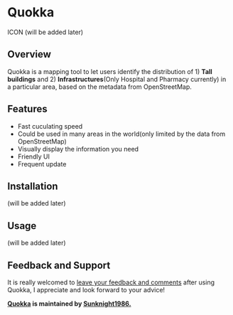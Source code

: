 # Quokka
ICON (will be added later)
## Overview 
Quokka is a mapping tool to let users identify the distribution of 1) **Tall buildings** and 2) **Infrastructures**(Only Hospital and Pharmacy currently) in a particular area, based on the metadata from OpenStreetMap.
## Features 
- Fast cuculating speed
- Could be used in many areas in the world(only limited by the data from OpenStreetMap)
- Visually display the information you need
- Friendly UI 
- Frequent update
## Installation
(will be added later)
## Usage
(will be added later)
## Feedback and Support
It is really welcomed to [leave your feedback and comments](https://github.com/Sunknight1986/Quokka/discussions) after using Quokka, I appreciate and look forward to your advice!

**[Quokka](https://github.com/Sunknight1986/Quokka) is maintained by [Sunknight1986.](https://github.com/Sunknight1986)**
